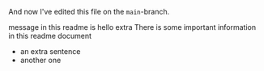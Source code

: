 And now I've edited this file on the `main`-branch.

message in this readme is hello
extra
There is some important information in this readme document
* an extra sentence
* another one
